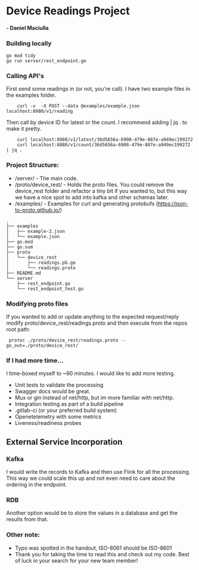 # Device Readings Project
#### - Daniel Maciulla

### Building locally
```azure
go mod tidy
go run server/rest_endpoint.go
```
### Calling API's

First send some readings in (or not, you're call). I have two example files in the examples folder. 
```azure
    curl -v  -X POST --data @examples/example.json localhost:8080/v1/reading
```

Then call by device ID for latest or the count. I recommend adding | jq . to make it pretty.
```azure
    curl localhost:8080/v1/latest/36d5656a-6908-479e-887e-a949ec199272 
    curl localhost:8080/v1/count/36d5656a-6908-479e-887e-a949ec199272 | jq .
```

### Project Structure:

- /server/ - The main code. 
- /proto/device_rest/ - Holds the proto files. You could remove the device_rest folder and refactor a tiny bit if you wanted to, but this 
way we have a nice spot to add into kafka and other schemas later.
- /examples/ - Examples for curl and generating protobufs (https://json-to-proto.github.io/)
```azure
.
├── examples
│   ├── example-2.json
│   └── example.json
├── go.mod
├── go.sum
├── proto
│   └── device_rest
│       ├── readings.pb.go
│       └── readings.proto
├── README.md
└── server
    ├── rest_endpoint.go
    └── rest_endpoint_test.go

```
### Modifying proto files

If you wanted to add or update anything to the expected request/reply modify proto/device_rest/readings.proto and then execute from the repos root path:
```azure
 protoc ./proto/device_rest/readings.proto --go_out=./proto/device_rest/
```

### If I had more time...

I time-boxed myself to ~90 minutes. I would like to add more testing. 
- Unit tests to validate the processing
- Swagger docs would be great.
- Mux or gin instead of net/http, but im more familiar with net/http.
- Integration testing as part of a build pipeline
- .gitlab-ci (or your preferred build system)
- Openetelemetry with some metrics
- Liveness/readiness probes 


## External Service Incorporation

### Kafka 

I would write the records to Kafka and then use Flink for all the processing. This way we could scale this up 
and not even need to care about the ordering in the endpoint.

### RDB

Another option would be to store the values in a database and get the results from that.

### Other note:

- Typo was spotted in the handout, ISO-8061 should be ISO-8601
- Thank you for taking the time to read this and check out my code. Best of luck in your search for your new team member!